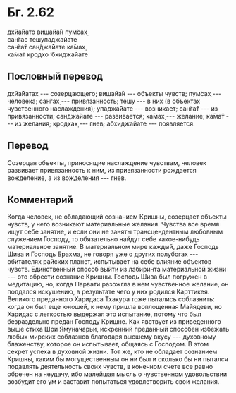 # Бг. 2.62
дхйа̄йато вишайа̄н пум̇сах̣<br/>
сан̇гас тешӯпаджа̄йате<br/>
сан̇га̄т сан̃джа̄йате ка̄мах̣<br/>
ка̄ма̄т кродхо ’бхиджа̄йате
## Пословный перевод

дхйа̄йатах̣ --- созерцающего; вишайа̄н --- объекты чувств; пум̇сах̣ ---
человека; сан̇гах̣ --- привязанность; тешу --- в них (в объектах
чувственного наслаждения); упаджа̄йате --- возникает; сан̇га̄т --- из
привязанности; сан̃джа̄йате --- развивается; ка̄мах̣ --- желание; ка̄ма̄т ---
из желания; кродхах̣ --- гнев; абхиджа̄йате --- появляется.

## Перевод

Созерцая объекты, приносящие наслаждение чувствам, человек развивает
привязанность к ним, из привязанности рождается вожделение, а из
вожделения --- гнев.

## Комментарий

Когда человек, не обладающий сознанием Кришны, созерцает объекты чувств,
у него возникают материальные желания. Чувства все время ищут себе
занятие, и если они не заняты трансцендентным любовным служением
Господу, то обязательно найдут себе какое-нибудь материальное занятие. В
материальном мире каждый, даже Господь Шива и Господь Брахма, не говоря
уже о других полубогах --- обитателях райских планет, испытывает на себе
влияние объектов чувств. Единственный способ выйти из лабиринта
материальной жизни --- это обрести сознание Кришны. Господь Шива был
погружен в медитацию, но, когда Парвати разожгла в нем чувственное
желание, он поддался искушению, в результате чего у них родился
Карттикея. Великого преданного Харидаса Тхакура тоже пытались
соблазнить: когда он был еще юношей, к нему пришла воплощенная Майядеви,
но Харидас с легкостью выдержал это испытание, потому что был
безраздельно предан Господу Кришне. Как явствует из приведенного выше
стиха Шри Ямуначарьи, искренний преданный способен избежать любых
мирских соблазнов благодаря высшему вкусу --- духовному блаженству,
которое он испытывает, общаясь с Господом. В этом секрет успеха в
духовной жизни. Тот же, кто не обладает сознанием Кришны, каким бы
могущественным он ни был и сколько бы ни пытался подавлять деятельность
своих чувств, в конечном счете все равно обречен на неудачу, ибо
малейшая мысль о чувственном удовольствии возбудит его ум и заставит
попытаться удовлетворить свои желания.
